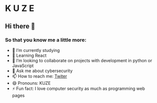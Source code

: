 # K U Z E
## Hi there 👋


### So that you know me a little more:

- 🔭 I’m currently studying
- 🌱 Learning React 
- 👯 I’m looking to collaborate on projects with development in python or JavaScript
- 💬 Ask me about cybersecurity
- 📫 How to reach me: [Twiter](https://twitter.com/kuze_official)
- 😄 Pronouns: KUZE
- ⚡ Fun fact: I love computer security as much as programming web pages

